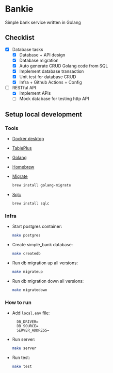 # Bankie

Simple bank service written in Golang

## Checklist

- [x] Database tasks
  - [x] Database + API design
  - [x] Database migration
  - [x] Auto generate CRUD Golang code from SQL
  - [x] Implement database transaction
  - [x] Unit test for database CRUD
  - [x] Infra + Github Actions + Config
- [ ] RESTful API
  - [x] Implement APIs
  - [ ] Mock database for testing http API

## Setup local development

### Tools

- [Docker desktop](https://www.docker.com/products/docker-desktop)
- [TablePlus](https://tableplus.com/)
- [Golang](https://golang.org/)
- [Homebrew](https://brew.sh/)
- [Migrate](https://github.com/golang-migrate/migrate/tree/master/cmd/migrate)

  ```bash
  brew install golang-migrate
  ```

- [Sqlc](https://github.com/kyleconroy/sqlc#installation)

  ```bash
  brew install sqlc
  ```

### Infra

- Start postgres container:

  ```bash
  make postgres
  ```

- Create simple_bank database:

  ```bash
  make createdb
  ```

- Run db migration up all versions:

  ```bash
  make migrateup
  ```

- Run db migration down all versions:

  ```bash
  make migratedown
  ```

### How to run

- Add `local.env` file:

  ```env
    DB_DRIVER=
    DB_SOURCE=
    SERVER_ADDRESS=
  ```

- Run server:

  ```bash
  make server
  ```

- Run test:

  ```bash
  make test
  ```
